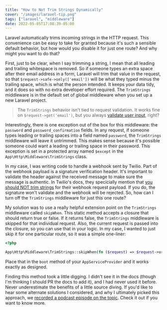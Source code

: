 ```yaml
---
title: "How to Not Trim Strings Dynamically"
cover: "/images/laravel-tip.png"
tags: ["laravel", "middleware"]
date: 2022-05-05T17:08:39-05:00
---
```


Laravel automatically trims incoming strings in the HTTP request. This convenience can be easy to take for granted because it's such a sensible default behavior, but how would you disable it for just one route? And why might you want to do that?

<!--more-->

First, just to be clear, when I say trimming a string, I mean that all leading and trailing whitespace is removed. So if someone types an extra space after their email address in a form, Laravel will trim that value in the request, so that `$request->safe->only(['email'])` will be what they typed minus the trailing space, which is what the person intended. It keeps your data tidy, and it does so with no extra developer effort required. The `TrimStrings` middleware is in the default set of global middleware when you set up a new Laravel project.

> The `TrimStrings` behavior isn't tied to request validation. It works fine on `$request->get('email')`, but you always [validate user input](https://masteringlaravel.io/laravel-validation-book?ref=jc), right?

Interestingly, there is one exception out of the box for this middleware: the `password` and `password_confirmation` fields. In any request, if someone types leading or trailing spaces into a field named `password`, the `TrimStrings` middleware will leave it untrimmed. This makes sense because it's possible someone could want a leading or trailing space in their password. This exception is set in a protected array named `$except` in the `App\Http\Middleware\TrimStrings` class.

In my case, I was writing code to handle a webhook sent by Twilio. Part of the webhook payload is a signature verification header. It's important to validate the header against the received message to make sure the message is authentic. In Twilio's docs, they specicially mention that [you should NOT trim strings](https://www.twilio.com/docs/usage/security#notes) for their webhook request payload. If you do, the signature won't validate and the webhook will be rejected. So, how can I turn off the `TrimStrings` middleware for just this one route?

My solution was to use a really helpful extension point on the `TrimStrings` middleware called `skipWhen`. This static method accepts a closure that should return true or false. If it returns false, the `TrimStrings` middleware is skipped for that individual request. Also, the current request is passed into the closure, so you can use that in your logic. In my case, I wanted to just skip it for one particular route, so it was a simple one-liner:

```php
<?php

App\Http\Middleware\TrimStrings::skipWhen(fn ($request) => $request->url() === route('api.v2.webhooks.webhook-client-twilio-conversations'));
```

Place that in the `boot` method of your `AppServiceProvider` and it works exactly as designed.

Finding this method took a little digging. I didn't see it in the docs (though I'm thinking I should PR the docs to add it), and I had never used it before. Never underestimate the benefits of a little source diving. If you'd like to hear some alternate solutions I considered, and why I ultimately picked this approach, we [recorded a podcast episode on the topic](https://show.nocompromises.io/episodes/should-i-write-this-weird-code-or-is-there-a-laravel-feature-i-can-use-instead). Check it out if you want to know more.
